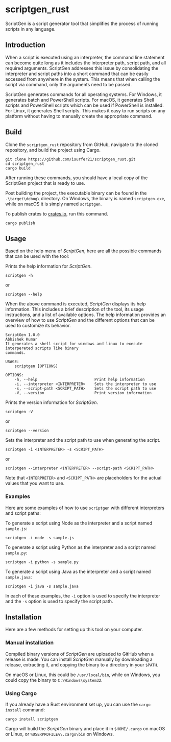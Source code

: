 # scriptgen_rust

ScriptGen is a script generator tool that simplifies the process of running scripts in any language. 

## Introduction

When a script is executed using an interpreter, the command line statement can become quite long as it includes the interpreter path, script path, and all required arguments. ScriptGen addresses this issue by consolidating the interpreter and script paths into a short command that can be easily accessed from anywhere in the system. This means that when calling the script via command, only the arguments need to be passed.

ScriptGen generates commands for all operating systems. For Windows, it generates batch and PowerShell scripts. For macOS, it generates Shell scripts and PowerShell scripts which can be used if PowerShell is installed. For Linux, it generates Shell scripts. This makes it easy to run scripts on any platform without having to manually create the appropriate command.

## Build

Clone the `scriptgen_rust` repository from GitHub, navigate to the cloned repository, and build the project using Cargo.

```
git clone https://github.com/isurfer21/scriptgen_rust.git
cd scriptgen_rust
cargo build
```

After running these commands, you should have a local copy of the ScriptGen project that is ready to use.

Post building the project, the executable binary can be found in the `.\target\debug\` directory. On Windows, the binary is named `scriptgen.exe`, while on macOS it is simply named `scriptgen`.

To publish crates to [crates.io](https://crates.io/), run this command.

```
cargo publish
```

## Usage

Based on the help menu of _ScriptGen_, here are all the possible commands that can be used with the tool:

Prints the help information for _ScriptGen_.
```
scriptgen -h
``` 
or 
```
scriptgen --help
```

When the above command is executed, _ScriptGen_ displays its help information. This includes a brief description of the tool, its usage instructions, and a list of available options. The help information provides an overview of how to use _ScriptGen_ and the different options that can be used to customize its behavior.

```
ScriptGen 1.0.0
Abhishek Kumar
It generates a shell script for windows and linux to execute interpereted scripts like binary
commands.

USAGE:
    scriptgen [OPTIONS]

OPTIONS:
    -h, --help                         Print help information
    -i, --interpreter <INTERPRETER>    Sets the interpreter to use
    -s, --script-path <SCRIPT_PATH>    Sets the script path to use
    -V, --version                      Print version information
```

Prints the version information for _ScriptGen_.
```
scriptgen -V
``` 
or 
```
scriptgen --version
```

Sets the interpreter and the script path to use when generating the script.
```
scriptgen -i <INTERPRETER> -s <SCRIPT_PATH>
``` 
or 
```
scriptgen --interpreter <INTERPRETER> --script-path <SCRIPT_PATH>
```

Note that `<INTERPRETER>` and `<SCRIPT_PATH>` are placeholders for the actual values that you want to use. 

### Examples

Here are some examples of how to use `scriptgen` with different interpreters and script paths:

To generate a script using Node as the interpreter and a script named `sample.js`:
```
scriptgen -i node -s sample.js
```

To generate a script using Python as the interpreter and a script named `sample.py`:
```
scriptgen -i python -s sample.py
```

To generate a script using Java as the interpreter and a script named `sample.java`:
```
scriptgen -i java -s sample.java
```

In each of these examples, the `-i` option is used to specify the interpreter and the `-s` option is used to specify the script path.

## Installation

Here are a few methods for setting up this tool on your computer.

### Manual installation

Compiled binary versions of _ScriptGen_ are uploaded to GitHub when a release is made. You can install _ScriptGen_ manually by downloading a release, extracting it, and copying the binary to a directory in your `$PATH`. 

On macOS or Linux, this could be `/usr/local/bin`, while on Windows, you could copy the binary to `C:\Windows\system32`.

### Using Cargo

If you already have a Rust environment set up, you can use the `cargo install` command:
```
cargo install scriptgen
```
Cargo will build the _ScriptGen_ binary and place it in `$HOME/.cargo` on macOS or Linux, or `%USERPROFILE%\.cargo\bin` on Windows.